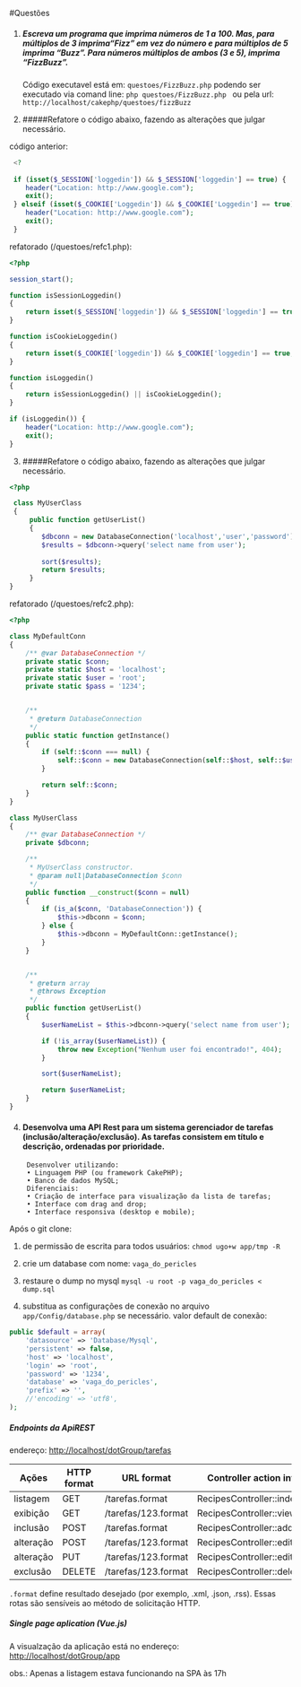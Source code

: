 #Questões
1. ##### Escreva um programa que imprima números de 1 a 100. Mas, para múltiplos de 3 imprima“Fizz” em vez do número e para múltiplos de 5 imprima “Buzz”. Para números múltiplos de ambos (3 e 5), imprima “FizzBuzz”.
   
   Código executavel está em: ```questoes/FizzBuzz.php```
   podendo ser executado via comand line: ```php questoes/FizzBuzz.php ``` 
   ou 
   pela url: ``` http://localhost/cakephp/questoes/fizzBuzz ```
   
2. #####Refatore o código abaixo, fazendo as alterações que julgar necessário.

código anterior:
```php
 <?
 
 if (isset($_SESSION['loggedin']) && $_SESSION['loggedin'] == true) {
    header("Location: http://www.google.com");
    exit();
 } elseif (isset($_COOKIE['Loggedin']) && $_COOKIE['Loggedin'] == true) {
    header("Location: http://www.google.com");
    exit();
 }
```

refatorado (/questoes/refc1.php):

```php
<?php

session_start();

function isSessionLoggedin()
{
    return isset($_SESSION['loggedin']) && $_SESSION['loggedin'] == true;
}

function isCookieLoggedin()
{
    return isset($_COOKIE['loggedin']) && $_COOKIE['loggedin'] == true;
}

function isLoggedin()
{
    return isSessionLoggedin() || isCookieLoggedin();
}

if (isLoggedin()) {
    header("Location: http://www.google.com");
    exit();
}
```
3. #####Refatore o código abaixo, fazendo as alterações que julgar necessário.

```php
<?php

 class MyUserClass
 {
     public function getUserList()
     {
        $dbconn = new DatabaseConnection('localhost','user','password');
        $results = $dbconn->query('select name from user');
    
        sort($results);
        return $results;
     }
}

```
refatorado (/questoes/refc2.php):

```php
<?php

class MyDefaultConn
{
    /** @var DatabaseConnection */
    private static $conn;
    private static $host = 'localhost';
    private static $user = 'root';
    private static $pass = '1234';


    /**
     * @return DatabaseConnection
     */
    public static function getInstance()
    {
        if (self::$conn === null) {
            self::$conn = new DatabaseConnection(self::$host, self::$user, self::$pass);
        }

        return self::$conn;
    }
}

class MyUserClass
{
    /** @var DatabaseConnection */
    private $dbconn;

    /**
     * MyUserClass constructor.
     * @param null|DatabaseConnection $conn
     */
    public function __construct($conn = null)
    {
        if (is_a($conn, 'DatabaseConnection')) {
            $this->dbconn = $conn;
        } else {
            $this->dbconn = MyDefaultConn::getInstance();
        }
    }


    /**
     * @return array
     * @throws Exception
     */
    public function getUserList()
    {
        $userNameList = $this->dbconn->query('select name from user');

        if (!is_array($userNameList)) {
            throw new Exception("Nenhum user foi encontrado!", 404);
        }

        sort($userNameList);

        return $userNameList;
    }
}
```

4. #### Desenvolva uma API Rest para um sistema gerenciador de tarefas (inclusão/alteração/exclusão). As tarefas consistem em título e descrição, ordenadas por prioridade.
        Desenvolver utilizando:
        • Linguagem PHP (ou framework CakePHP);
        • Banco de dados MySQL;
        Diferenciais:
        • Criação de interface para visualização da lista de tarefas;
        • Interface com drag and drop;
        • Interface responsiva (desktop e mobile);

Após o git clone: 

1. de permissão de escrita para todos usuários: ``` chmod ugo+w app/tmp -R ```

2. crie um database com nome: ```vaga_do_pericles```
 
3. restaure o dump no mysql ```mysql -u root -p vaga_do_pericles < dump.sql```

4. substitua as configurações de conexão no arquivo ```app/Config/database.php``` se necessário.
valor default de conexão:
```php
public $default = array(
	'datasource' => 'Database/Mysql',
	'persistent' => false,
	'host' => 'localhost',
	'login' => 'root',
	'password' => '1234',
	'database' => 'vaga_do_pericles',
	'prefix' => '',
	//'encoding' => 'utf8',
);
```

##### Endpoints da ApiREST
endereço:
[http://localhost/dotGroup/tarefas](http://localhost/dotGroup/tarefas)

Ações     | HTTP format     | URL format            | Controller action invoked
--------- | --------------- | --------------------- | ------
listagem  | GET 	        | /tarefas.format 	    | RecipesController::index()
exibição  | GET 	        | /tarefas/123.format 	| RecipesController::view(123)
inclusão  | POST 	        | /tarefas.format 	    | RecipesController::add()
alteração | POST 	        | /tarefas/123.format 	| RecipesController::edit(123)
alteração | PUT 	        | /tarefas/123.format 	| RecipesController::edit(123)
exclusão  | DELETE 	        | /tarefas/123.format 	| RecipesController::delete(123)

```.format``` define resultado desejado (por exemplo, .xml, .json, .rss). Essas rotas são sensíveis ao método de solicitação HTTP.

##### Single page aplication (Vue.js)

A visualzação da aplicação está no endereço:
[http://localhost/dotGroup/app](http://localhost/dotGroup/app) 

obs.: Apenas a listagem estava funcionando na SPA às 17h        
   
   